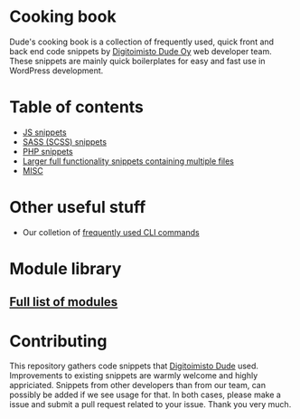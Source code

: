 # Cooking book

Dude's cooking book is a collection of frequently used, quick front and back end code snippets by [Digitoimisto Dude Oy](https://www.dude.fi) web developer team. These snippets are mainly quick boilerplates for easy and fast use in WordPress development.

# Table of contents

- [JS snippets](js)
- [SASS (SCSS) snippets](sass)
- [PHP snippets](php)
- [Larger full functionality snippets containing multiple files](mixed)
- [MISC](misc)

# Other useful stuff
- Our colletion of [frequently used CLI commands](https://github.com/digitoimistodude/frequently-used-commands)

# Module library

## [Full list of modules](List%20of%20modules.md)

# Contributing

This repository gathers code snippets that [Digitoimisto Dude](https://www.dude.fi) used. Improvements to existing snippets are warmly welcome and highly appriciated. Snippets from other developers than from our team, can possibly be added if we see usage for that. In both cases, please make a issue and submit a pull request related to your issue. Thank you very much.
